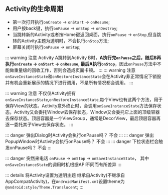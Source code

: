 ## Activity的生命周期
<Common-Thumb :prefix="'/img/conclusion/android'" :urls="'lifecycle-of-activity.jpg'" :width="600"/>

+ 第一次打开执行`onCreate` -> `onStart` -> `onResume`;
+ 用户按back键，执行`onPause` -> `onStop` -> `onDestroy`;
+ 当跳转新的Activity或者按Home键返回桌面，执行`onPause` -> `onStop`,但当跳转的Activity主题为透明时，不会执行`onStop`方法;
+ 屏幕关闭时执行`onPause` -> `onStop`;

::: warning 注意
Activity A跳转到Activity B时，<strong>A执行完`onPause`之后，随后B再执行`onCreate` -> `onStart` -> `onResume`, 最后A执行`onStop`</strong>，因此`onPause`方法中不能做重量级的回收工作，否则会造成页面卡顿。
:::
::: warning 注意
`onSaveInstanceState`和`onRestoreInstanceState`会在Activity非正常情况下销毁并有机会重新展示的情况下进行调用，不是所有情况都会调用。
:::

::: warning 注意
不仅仅Activity拥有`onSaveInstanceState`,`onRestoreInstanceState`,每个View也有这两个方法，用于保存View的状态。Activity意外终止时，会调用`onSaveInstanceState`方法保存状态，Activity又会委托Window去保存状态，Window又会委托它上面的顶级容器去保存状态。顶层容器是一个ViewGroup，通常是DecorView，最后顶层容器再逐一委托其子View去保存状态。
:::

::: danger 弹出Dialog时Activity会执行onPause吗？
不会
:::
::: danger 弹出PopupWindow时Activity会执行onPause吗？
不会
:::
::: danger 下拉状态栏会触发onPause吗？
不会
:::

::: danger 突然来电话
`onPause` -> `onStop` -> `onSaveInstanceState`， 其中`onSaveInstanceState`的调用时机根据API不同而有所差异
:::

::: details 将Activity设置为透明主题
继承自Activity(不继承自AppCompatActivity)，在`AndroidManifest.xml`设置theme为`@android:style/Theme.Translucent`;
:::
